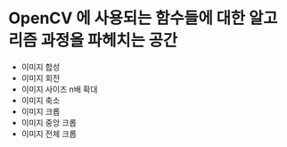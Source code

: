# OpenCV 에 사용되는 함수들에 대한 알고리즘 과정을 파헤치는 공간

- 이미지 합성
- 이미지 회전
- 이미지 사이즈 n배 확대
- 이미지 축소
- 이미지 크롭
- 이미지 중앙 크롭
- 이미지 전체 크롭
